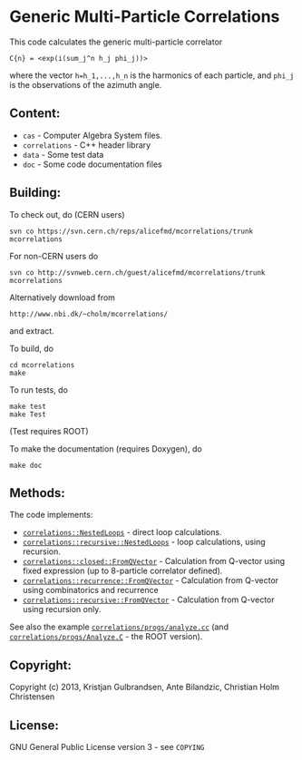 # Generic Multi-Particle Correlations


This code calculates the generic multi-particle correlator

	C{n} = <exp(i(sum_j^n h_j phi_j))>

where the vector `h=h_1,...,h_n` is the harmonics of each particle,
and `phi_j` is the observations of the azimuth angle.

## Content:

* `cas` - Computer Algebra System files.
* `correlations` - C++ header library
* `data` - Some test data
* `doc` - Some code documentation files

## Building:

To check out, do (CERN users)

    svn co https://svn.cern.ch/reps/alicefmd/mcorrelations/trunk mcorrelations

For non-CERN users do

    svn co http://svnweb.cern.ch/guest/alicefmd/mcorrelations/trunk mcorrelations

Alternatively download from 

    http://www.nbi.dk/~cholm/mcorrelations/

and extract. 

To build, do

    cd mcorrelations
    make

To run tests, do

    make test
    make Test

(Test requires ROOT)

To make the documentation (requires Doxygen), do

	make doc

## Methods:

The code implements:

* [`correlations::NestedLoops`][nlb] - direct loop calculations.
* [`correlations::recursive::NestedLoops`][nlr] - loop calculations, using recursion.
* [`correlations::closed::FromQVector`][fqc] - Calculation from
  Q-vector using fixed expression (up to 8-particle correlator
  defined).
* [`correlations::recurrence::FromQVector`][fqr] - Calculation from
  Q-vector using combinatorics and recurrence
* [`correlations::recursive::FromQVector`][fqs] - Calculation from
  Q-vector using recursion only.

See also the example [`correlations/progs/analyze.cc`][ana] (and
[`correlations/progs/Analyze.C`][anr] - the ROOT version).

[nlb]: html/structcorrelations_1_1_nested_loops.html
[nlr]: html/structcorrelations_1_1recursive_1_1_nested_loops.html
[fqc]: html/structcorrelations_1_1closed_1_1_from_q_vector.html
[fqr]: html/structcorrelations_1_1recurrence_1_1_from_q_vector.html
[fqs]: html/structcorrelations_1_1recursive_1_1_from_q_vector.html
[ana]: html/analyze_8cc-example.html
[anr]: html/_analyze_8_c-example.html

## Copyright:


Copyright (c) 2013, Kristjan Gulbrandsen, Ante Bilandzic, Christian
Holm Christensen

## License:

GNU General Public License version 3 - see `COPYING`

